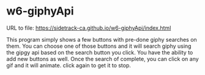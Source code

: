 # w6-giphyApi

URL to file: https://sidetrack-ca.github.io/w6-giphyApi/index.html

This program simply shows a few buttons with pre-done giphy searches on them.  You can choose one of those buttons and it will search giphy using the gipgy api based on the search button you click.  You have the ability to add new buttons as well.  Once the search of complete, you can click on any gif and it will animate.  click again to get it to stop.
